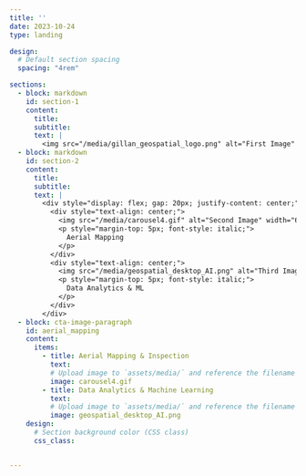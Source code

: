 ```yaml
---
title: ''
date: 2023-10-24
type: landing

design:
  # Default section spacing
  spacing: "4rem"

sections:
  - block: markdown
    id: section-1
    content:
      title: 
      subtitle: 
      text: |
        <img src="/media/gillan_geospatial_logo.png" alt="First Image" width="600">
  - block: markdown
    id: section-2
    content:
      title: 
      subtitle: 
      text: |
        <div style="display: flex; gap: 20px; justify-content: center;">
          <div style="text-align: center;">
            <img src="/media/carousel4.gif" alt="Second Image" width="650">
            <p style="margin-top: 5px; font-style: italic;">
              Aerial Mapping
            </p>
          </div>
          <div style="text-align: center;">
            <img src="/media/geospatial_desktop_AI.png" alt="Third Image" width="650">
            <p style="margin-top: 5px; font-style: italic;">
              Data Analytics & ML
            </p>
          </div>
        </div>
  - block: cta-image-paragraph
    id: aerial_mapping
    content:
      items:
        - title: Aerial Mapping & Inspection
          text: 
          # Upload image to `assets/media/` and reference the filename here
          image: carousel4.gif
        - title: Data Analytics & Machine Learning
          text: 
          # Upload image to `assets/media/` and reference the filename here
          image: geospatial_desktop_AI.png
    design:
      # Section background color (CSS class)
      css_class: 


---
```


